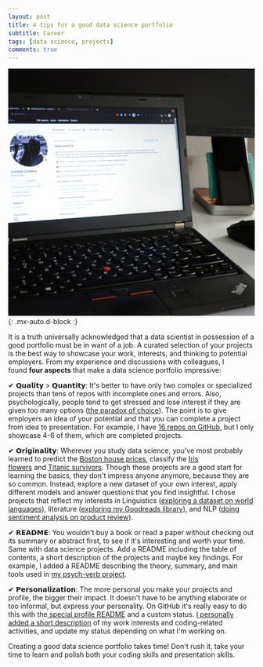 ```yaml
---
layout: post
title: 4 tips for a good data science portfolio
subtitle: Career
tags: [data science, projects]
comments: true
---
```


![cover](../assets/img/datalingo1.jpg){: .mx-auto.d-block :}

It is a truth universally acknowledged that a data scientist in possession of a good portfolio must be in want of a job. A curated selection of your projects is the best way to showcase your work, interests, and thinking to potential employers. From my experience and discussions with colleagues, I found **four aspects** that make a data science portfolio impressive:

✔ 𝗤𝘂𝗮𝗹𝗶𝘁𝘆 > 𝗤𝘂𝗮𝗻𝘁𝗶𝘁𝘆: It's better to have only two complex or specialized projects than tens of repos with incomplete ones and errors. Also, psychologically, people tend to get stressed and lose interest if they are given too many options ([the paradox of choice](https://www.ted.com/talks/barry_schwartz_the_paradox_of_choice?language=en)). The point is to give employers an idea of your potential and that you can complete a project from idea to presentation. For example, I have [16 repos on GitHub](https://github.com/lorenanda), but I only showcase 4-6 of them, which are completed projects.

✔ 𝗢𝗿𝗶𝗴𝗶𝗻𝗮𝗹𝗶𝘁𝘆: Wherever you study data science, you've most probably learned to predict the [Boston house prices](https://scikit-learn.org/stable/modules/generated/sklearn.datasets.load_boston.html), classify the [Iris flowers](https://archive.ics.uci.edu/ml/datasets/iris) and [Titanic survivors](https://www.kaggle.com/c/titanic). Though these projects are a good start for learning the basics, they don't impress anyone anymore, because they are so common. Instead, explore a new dataset of your own interest, apply different models and answer questions that you find insightful. I chose projects that reflect my interests in Linguistics ([exploring a dataset on world languages](https://github.com/lorenanda/world-languages)), literature ([exploring my Goodreads library](https://github.com/lorenanda/goodreads)), and NLP ([doing sentiment analysis on product review](https://github.com/lorenanda/Sentimentanalyse-HU-SS20)).

✔ 𝗥𝗘𝗔𝗗𝗠𝗘: You wouldn't buy a book or read a paper without checking out its summary or abstract first, to see if it's interesting and worth your time. Same with data science projects. Add a README including the table of contents, a short description of the projects and maybe key findings. For example, I added a README describing the theory, summary, and main tools used in [my psych-verb project](https://github.com/lorenanda/psych-verbs).

✔ 𝗣𝗲𝗿𝘀𝗼𝗻𝗮𝗹𝗶𝘇𝗮𝘁𝗶𝗼𝗻: The more personal you make your projects and profile, the bigger their impact. It doesn't have to be anything elaborate or too informal, but express your personality. On GitHub it's really easy to do this with the[ special profile README](https://www.aboutmonica.com/blog/how-to-create-a-github-profile-readme) and a custom status. [I personally added a short description](https://github.com/lorenanda/lorenanda) of my work interests and coding-related activities, and update my status depending on what I'm working on.

Creating a good data science portfolio takes time! Don't rush it, take your time to learn and polish both your coding skills and presentation skills.
